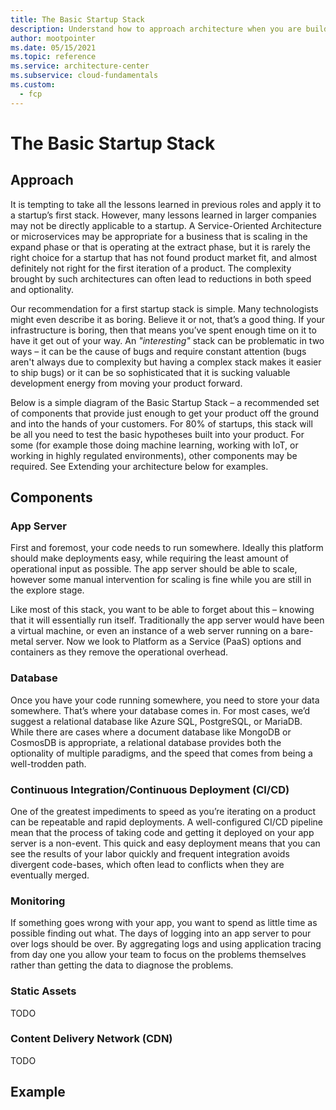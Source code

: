 ```yaml
---
title: The Basic Startup Stack
description: Understand how to approach architecture when you are building a first MVP or prototype for a startup.
author: mootpointer
ms.date: 05/15/2021
ms.topic: reference
ms.service: architecture-center
ms.subservice: cloud-fundamentals
ms.custom:
  - fcp
---
```


# The Basic Startup Stack

## Approach

It is tempting to take all the lessons learned in previous roles and apply it to a startup’s first stack. However, many lessons learned in larger companies may not be directly applicable to a startup. A Service-Oriented Architecture or microservices may be appropriate for a business that is scaling in the expand phase or that is operating at the extract phase, but it is rarely the right choice for a startup that has not found product market fit, and almost definitely not right for the first iteration of a product. The complexity brought by such architectures can often lead to reductions in both speed and optionality.

Our recommendation for a first startup stack is simple. Many technologists might even describe it as boring. Believe it or not, that’s a good thing. If your infrastructure is boring, then that means you’ve spent enough time on it to have it get out of your way. An _"interesting"_ stack can be problematic in two ways – it can be the cause of bugs and require constant attention (bugs aren't always due to complexity but having a complex stack makes it easier to ship bugs) or it can be so sophisticated that it is sucking valuable development energy from moving your product forward.

Below is a simple diagram of the Basic Startup Stack – a recommended set of components that provide just enough to get your product off the ground and into the hands of your customers. For 80% of startups, this stack will be all you need to test the basic hypotheses built into your product. For some (for example those doing machine learning, working with IoT, or working in highly regulated environments), other components may be required. See Extending your architecture below for examples.

## Components

### App Server

First and foremost, your code needs to run somewhere. Ideally this platform should make deployments easy, while requiring the least amount of operational input as possible. The app server should be able to scale, however some manual intervention for scaling is fine while you are still in the explore stage.

Like most of this stack, you want to be able to forget about this – knowing that it will essentially run itself. Traditionally the app server would have been a virtual machine, or even an instance of a web server running on a bare-metal server. Now we look to Platform as a Service (PaaS) options and containers as they remove the operational overhead.

### Database

Once you have your code running somewhere, you need to store your data somewhere. That’s where your database comes in. For most cases, we’d suggest a relational database like Azure SQL, PostgreSQL, or MariaDB. While there are cases where a document database like MongoDB or CosmosDB is appropriate, a relational database provides both the optionality of multiple paradigms, and the speed that comes from being a well-trodden path.

### Continuous Integration/Continuous Deployment (CI/CD)

One of the greatest impediments to speed as you’re iterating on a product can be repeatable and rapid deployments. A well-configured CI/CD pipeline mean that the process of taking code and getting it deployed on your app server is a non-event. This quick and easy deployment means that you can see the results of your labor quickly and frequent integration avoids divergent code-bases, which often lead to conflicts when they are eventually merged.

### Monitoring

If something goes wrong with your app, you want to spend as little time as possible finding out what. The days of logging into an app server to pour over logs should be over. By aggregating logs and using application tracing from day one you allow your team to focus on the problems themselves rather than getting the data to diagnose the problems.

### Static Assets

<!-- TODO -->

TODO

### Content Delivery Network (CDN)

<!-- TODO -->

TODO

## Example
